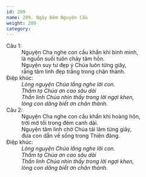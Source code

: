 ```yaml
---
id: 209
name: 209. Ngày Đêm Nguyện Cầu
weight: 209
category: 
---
```

<dl><dt>Câu 1:</dt><dd data-verse="1">Nguyện Cha nghe con cầu khẩn khi bình minh, <br/>là nguồn suối tuôn chảy tâm hồn. <br/>Nguyện suy tư đẹp ý Chúa luôn từng giây, <br/>rằng tâm linh đẹp trắng trong chân thành. </dd><dt>Điệp khúc:</dt><dd data-chorus="1"><em>Lòng nguyện Chúa lắng nghe lời con. <br/>Thầm tạ Chúa ơn cao sâu dài <br/>Thần linh Chúa nhìn thấy trong lời ngợi khen, <br/>lòng con dâng biết ơn chân thành. </em></dd><dt>Câu 2:</dt><dd data-verse="2">Nguyện Cha nghe con cầu khẩn khi hoàng hôn, <br/>trời mờ tối trong đêm canh dài. <br/>Nguyện tâm linh chờ Chúa tái lâm từng giây, <br/>đưa con dẫn về sống trong Thiên đàng. </dd><dt>Điệp khúc:</dt><dd data-chorus="1"><em>Lòng nguyện Chúa lắng nghe lời con. <br/>Thầm tạ Chúa ơn cao sâu dài <br/>Thần linh Chúa nhìn thấy trong lời ngợi khen, <br/>lòng con dâng biết ơn chân thành. </em></dd></dl>

